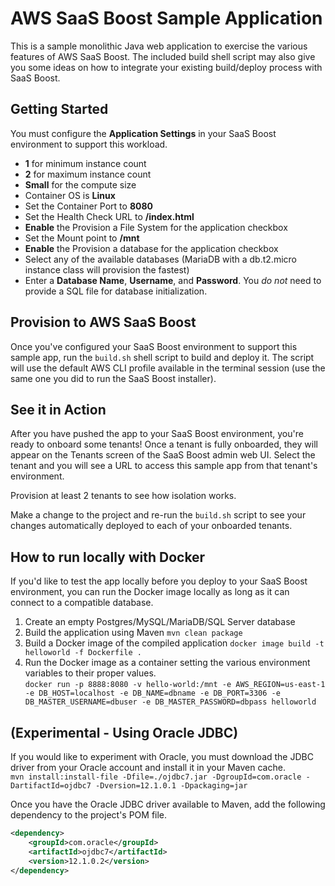 # AWS SaaS Boost Sample Application

This is a sample monolithic Java web application to exercise the various features of AWS SaaS Boost. The included build shell script may also give you some ideas on how to integrate your existing build/deploy process with SaaS Boost.

## Getting Started
You must configure the **Application Settings** in your SaaS Boost environment to support this workload.
- **1** for minimum instance count
- **2** for maximum instance count
- **Small** for the compute size
- Container OS is **Linux**
- Set the Container Port to **8080**
- Set the Health Check URL to **/index.html**
- **Enable** the Provision a File System for the application checkbox
- Set the Mount point to **/mnt**
- **Enable** the Provision a database for the application checkbox
- Select any of the available databases (MariaDB with a db.t2.micro instance class will provision the fastest)
- Enter a **Database Name**, **Username**, and **Password**. You _do not_ need to provide a SQL file for database initialization.

## Provision to AWS SaaS Boost
Once you've configured your SaaS Boost environment to support this sample app, run the `build.sh` shell script to build and deploy it. The script will use the default AWS CLI profile available in the terminal session (use the same one you did to run the SaaS Boost installer).

## See it in Action
After you have pushed the app to your SaaS Boost environment, you're ready to onboard some tenants! Once a tenant is fully onboarded, they will appear on the Tenants screen of the SaaS Boost admin web UI. Select the tenant and you will see a URL to access this sample app from that tenant's environment.

Provision at least 2 tenants to see how isolation works.

Make a change to the project and re-run the `build.sh` script to see your changes automatically deployed to each of your onboarded tenants.

## How to run locally with Docker
If you'd like to test the app locally before you deploy to your SaaS Boost environment, you can run the Docker image locally as long as it can connect to a compatible database.
1. Create an empty Postgres/MySQL/MariaDB/SQL Server database
2. Build the application using Maven `mvn clean package`
3. Build a Docker image of the compiled application `docker image build -t helloworld -f Dockerfile .`
4. Run the Docker image as a container setting the various environment variables to their proper values.\
`docker run -p 8888:8080 -v hello-world:/mnt -e AWS_REGION=us-east-1 -e DB_HOST=localhost -e DB_NAME=dbname -e DB_PORT=3306 -e DB_MASTER_USERNAME=dbuser -e DB_MASTER_PASSWORD=dbpass helloworld`

## (Experimental - Using Oracle JDBC)
If you would like to experiment with Oracle, you must download the JDBC driver from your Oracle account and install it in your Maven cache.\
`mvn install:install-file -Dfile=./ojdbc7.jar -DgroupId=com.oracle -DartifactId=ojdbc7 -Dversion=12.1.0.1 -Dpackaging=jar`

Once you have the Oracle JDBC driver available to Maven, add the following dependency to the project's POM file.
```xml
<dependency>
    <groupId>com.oracle</groupId>
    <artifactId>ojdbc7</artifactId>
    <version>12.1.0.2</version>
</dependency>
```